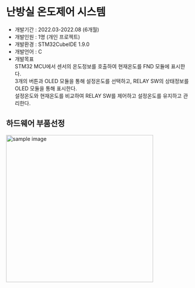 # 난방실 온도제어 시스템
* 개발기간 : 2022.03-2022.08 (6개월)
* 개발인원 : 1명 (개인 프로젝트)
* 개발환경 : STM32CubeIDE 1.9.0
* 개발언어 : C
* 개발목표  
STM32 MCU에서 센서의 온도정보를 호출하여 현재온도를 FND 모듈에 표시한다.  
3개의 버튼과 OLED 모듈을 통해 설정온도를 선택하고, RELAY SW의 상태정보를 OLED 모듈을 통해 표시한다.  
설정온도와 현재온도를 비교하여 RELAY SW를 제어하고 설정온도를 유지하고 관리한다.  

## 하드웨어 부품선정
<a href="#"><img src="https://github.com/hmh2683/heatingroom.project/heatingroom.project/images/KakaoTalk_20220820_213332997.jpg" width="400px" alt="sample image"></a> 
